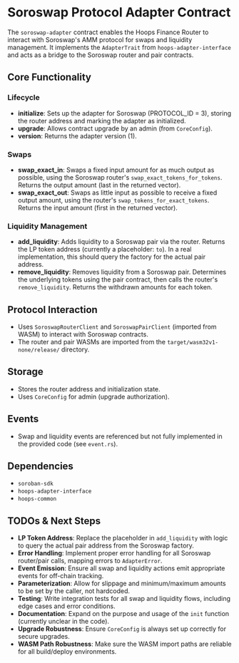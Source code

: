 # Soroswap Protocol Adapter Contract

The `soroswap-adapter` contract enables the Hoops Finance Router to interact with Soroswap's AMM protocol for swaps and liquidity management. It implements the `AdapterTrait` from `hoops-adapter-interface` and acts as a bridge to the Soroswap router and pair contracts.

## Core Functionality

### Lifecycle
- **initialize**: Sets up the adapter for Soroswap (PROTOCOL_ID = 3), storing the router address and marking the adapter as initialized.
- **upgrade**: Allows contract upgrade by an admin (from `CoreConfig`).
- **version**: Returns the adapter version (1).

### Swaps
- **swap_exact_in**: Swaps a fixed input amount for as much output as possible, using the Soroswap router's `swap_exact_tokens_for_tokens`. Returns the output amount (last in the returned vector).
- **swap_exact_out**: Swaps as little input as possible to receive a fixed output amount, using the router's `swap_tokens_for_exact_tokens`. Returns the input amount (first in the returned vector).

### Liquidity Management
- **add_liquidity**: Adds liquidity to a Soroswap pair via the router. Returns the LP token address (currently a placeholder: `to`). In a real implementation, this should query the factory for the actual pair address.
- **remove_liquidity**: Removes liquidity from a Soroswap pair. Determines the underlying tokens using the pair contract, then calls the router's `remove_liquidity`. Returns the withdrawn amounts for each token.

## Protocol Interaction
- Uses `SoroswapRouterClient` and `SoroswapPairClient` (imported from WASM) to interact with Soroswap contracts.
- The router and pair WASMs are imported from the `target/wasm32v1-none/release/` directory.

## Storage
- Stores the router address and initialization state.
- Uses `CoreConfig` for admin (upgrade authorization).

## Events
- Swap and liquidity events are referenced but not fully implemented in the provided code (see `event.rs`).

## Dependencies
- `soroban-sdk`
- `hoops-adapter-interface`
- `hoops-common`

## TODOs & Next Steps
- **LP Token Address**: Replace the placeholder in `add_liquidity` with logic to query the actual pair address from the Soroswap factory.
- **Error Handling**: Implement proper error handling for all Soroswap router/pair calls, mapping errors to `AdapterError`.
- **Event Emission**: Ensure all swap and liquidity actions emit appropriate events for off-chain tracking.
- **Parameterization**: Allow for slippage and minimum/maximum amounts to be set by the caller, not hardcoded.
- **Testing**: Write integration tests for all swap and liquidity flows, including edge cases and error conditions.
- **Documentation**: Expand on the purpose and usage of the `init` function (currently unclear in the code).
- **Upgrade Robustness**: Ensure `CoreConfig` is always set up correctly for secure upgrades.
- **WASM Path Robustness**: Make sure the WASM import paths are reliable for all build/deploy environments.
